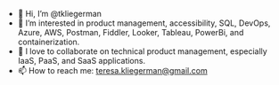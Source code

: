 - 👋 Hi, I’m @tkliegerman
- 👀 I’m interested in product management, accessibility, SQL, DevOps, Azure, AWS, Postman, Fiddler, Looker, Tableau, PowerBi, and containerization.
- 💞️ I love to collaborate on technical product management, especially IaaS, PaaS, and SaaS applications. 
- 📫 How to reach me:  teresa.kliegerman@gmail.com

<!---
tkliegerman/tkliegerman is a ✨ special ✨ repository because its `README.md` (this file) appears on your GitHub profile.
You can click the Preview link to take a look at your changes.
--->
